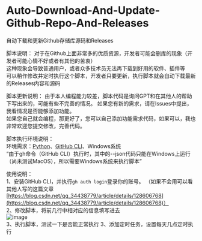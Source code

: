 # Auto-Download-And-Update-Github-Repo-And-Releases
自动下载和更新Github存储库源码和Releases

脚本说明：
对于在Github上面非常多的优质资源，开发者可能会删库的现象（开发者可能心情不好或者有其他的苦衷）  
这种现象会导致普通用户，或者众多技术员无法再下载到好用的软件、插件等  
可以稍作修改并定时执行这个脚本，开发者只要更新，执行脚本就会自动下载最新的Releases内容和源码  

脚本更新说明：
由于本人编程能力较差，脚本代码是询问GPT和在其他人的帮助下写出来的，可能有些不完善的情况。
如果您有新的需求，请在Issues中提出，我看情况是否能够添加功能。  
如果您自己就会编程，那更好了，您可以自己添加功能需求代码，如果可以，我也非常欢迎您提交修改，完善代码。  

脚本执行环境说明：  
环境需求：[Python](https://www.python.org/)、[GitHub CLI](https://cli.github.com/)、Windows系统  
“由于gh命令（GitHub CLI）执行时，其中的--json代码只能在Windows上运行（尚未测试MacOS），所以需要Windows系统来执行脚本”  

使用说明：  
1、安装GitHub CLI，并执行`gh auth login`登录你的账号。
（如果不会用可以看其他人写的这篇文章[https://blog.csdn.net/qq_34438779/article/details/128606768](https://blog.csdn.net/qq_34438779/article/details/128606768)）  
2、修改脚本，将前几行中相对应的信息填写进去  
![image](https://github.com/201853910/Auto-Download-And-Update-Github-Repo-And-Releases/assets/54168192/09f94001-d71e-464d-b08e-c6c3a7558c48)  
3、执行脚本，测试一下是否能正常执行
3、添加定时任务，设置每天几点定时执行
